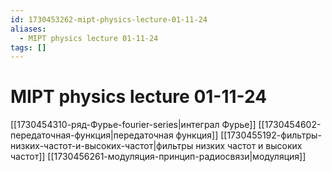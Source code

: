 ```yaml
---
id: 1730453262-mipt-physics-lecture-01-11-24
aliases:
  - MIPT physics lecture 01-11-24
tags: []
---
```


# MIPT physics lecture 01-11-24
[[1730454310-ряд-Фурье-fourier-series|интеграл Фурье]]
[[1730454602-передаточная-функция|передаточная функция]]
[[1730455192-фильтры-низких-частот-и-высоких-частот|фильтры низких частот и высоких частот]]
[[1730456261-модуляция-принцип-радиосвязи|модуляция]]

